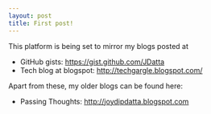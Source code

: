 ```yaml
---
layout: post
title: First post!
---
```


This platform is being set to mirror my blogs posted at
 - GitHub gists: <https://gist.github.com/JDatta>
 - Tech blog at blogspot: <http://techgargle.blogspot.com/>

Apart from these, my older blogs can be found here: 
  - Passing Thoughts: <http://joydipdatta.blogspot.com>

